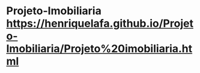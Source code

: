 # Projeto-Imobiliaria https://henriquelafa.github.io/Projeto-Imobiliaria/Projeto%20imobiliaria.html
 
